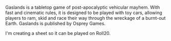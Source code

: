 Gaslands is a tabletop game of post-apocalyptic vehicular mayhem. With fast and cinematic rules, it is designed to be played with toy cars, allowing players to ram, skid and race their way through the wreckage of a burnt-out Earth. Gaslands is published by Osprey Games.

I'm creating a sheet so it can be played on Roll20.
